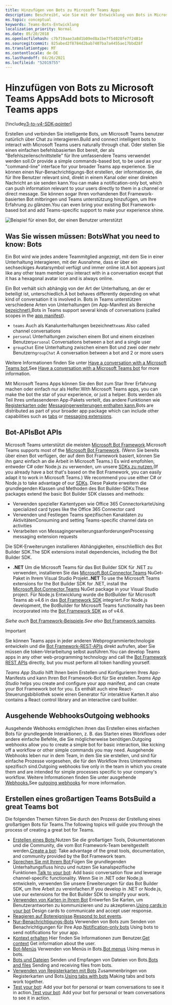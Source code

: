 ```yaml
---
title: Hinzufügen von Bots zu Microsoft Teams Apps
description: Beschreibt, wie Sie mit der Entwicklung von Bots in Microsoft Teams
ms.topic: conceptual
keywords: Teams-Bots-Entwicklung
localization_priority: Normal
ms.date: 05/20/2018
ms.openlocfilehash: c7b719aae3a8d1b09ed8a1be7f54028fe7f2481e
ms.sourcegitcommit: 825abed2f8784d2bab7407ba7a4455ae17bbd28f
ms.translationtype: MT
ms.contentlocale: de-DE
ms.lasthandoff: 04/26/2021
ms.locfileid: "52019755"
---
```

# <a name="add-bots-to-microsoft-teams-apps"></a><span data-ttu-id="b194c-104">Hinzufügen von Bots zu Microsoft Teams Apps</span><span class="sxs-lookup"><span data-stu-id="b194c-104">Add bots to Microsoft Teams apps</span></span>

[!include[v3-to-v4-SDK-pointer](~/includes/v3-to-v4-pointer-bots.md)]

<span data-ttu-id="b194c-105">Erstellen und verbinden Sie intelligente Bots, um Microsoft Teams benutzer natürlich über Chat zu interagieren.</span><span class="sxs-lookup"><span data-stu-id="b194c-105">Build and connect intelligent bots to interact with Microsoft Teams users naturally through chat.</span></span> <span data-ttu-id="b194c-106">Oder stellen Sie einen einfachen befehlsbasierten Bot bereit, der als "Befehlszeilenschnittstelle" für Ihre umfassendere Teams verwendet werden soll.</span><span class="sxs-lookup"><span data-stu-id="b194c-106">Or provide a simple commands-based bot, to be used as your "command-line" interface for your broader Teams app experience.</span></span> <span data-ttu-id="b194c-107">Sie können einen Nur-Benachrichtigungs-Bot erstellen, der informationen, die für Ihre Benutzer relevant sind, direkt in einem Kanal oder einer direkten Nachricht an sie senden kann.</span><span class="sxs-lookup"><span data-stu-id="b194c-107">You can make a notification-only bot, which can push information relevant to your users directly to them in a channel or direct message.</span></span> <span data-ttu-id="b194c-108">Sie können sogar Ihren vorhandenen Bot Framework-basierten Bot mitbringen und Teams unterstützung hinzufügen, um Ihre Erfahrung zu glänzen.</span><span class="sxs-lookup"><span data-stu-id="b194c-108">You can even bring your existing Bot Framework-based bot and add Teams-specific support to make your experience shine.</span></span>

![Beispiel für einen Bot, der einen Benutzer unterstützt](~/assets/images/bot_example.png)

## <a name="what-you-need-to-know-bots"></a><span data-ttu-id="b194c-110">Was Sie wissen müssen: Bots</span><span class="sxs-lookup"><span data-stu-id="b194c-110">What you need to know: Bots</span></span>

<span data-ttu-id="b194c-111">Ein Bot wird wie jedes andere Teammitglied angezeigt, mit dem Sie in einer Unterhaltung interagieren, mit der Ausnahme, dass er über ein sechseckiges Avatarsymbol verfügt und immer online ist.</span><span class="sxs-lookup"><span data-stu-id="b194c-111">A bot appears just like any other team member you interact with in a conversation except that it has a hexagonal avatar icon and is always online.</span></span>

<span data-ttu-id="b194c-112">Ein Bot verhält sich abhängig von der Art der Unterhaltung, an der er beteiligt ist, unterschiedlich.</span><span class="sxs-lookup"><span data-stu-id="b194c-112">A bot behaves differently depending on what kind of conversation it is involved in.</span></span> <span data-ttu-id="b194c-113">Bots in Teams unterstützen verschiedene Arten von Unterhaltungen (im App-Manifest als Bereiche [bezeichnet).](~/resources/schema/manifest-schema.md)</span><span class="sxs-lookup"><span data-stu-id="b194c-113">Bots in Teams support several kinds of conversations (called scopes in the [app manifest](~/resources/schema/manifest-schema.md)).</span></span>

* <span data-ttu-id="b194c-114">`teams` Auch als Kanalunterhaltungen bezeichnet</span><span class="sxs-lookup"><span data-stu-id="b194c-114">`teams` Also called channel conversations</span></span>
* <span data-ttu-id="b194c-115">`personal` Unterhaltungen zwischen einem Bot und einem einzelnen Benutzer</span><span class="sxs-lookup"><span data-stu-id="b194c-115">`personal` Conversations between a bot and a single user</span></span>
* <span data-ttu-id="b194c-116">`groupChat` Eine Unterhaltung zwischen einem Bot und zwei oder mehr Benutzern</span><span class="sxs-lookup"><span data-stu-id="b194c-116">`groupChat` A conversation between a bot and 2 or more users</span></span>

<span data-ttu-id="b194c-117">Weitere Informationen finden Sie unter [Have a conversation with a Microsoft Teams bot.](~/resources/bot-v3/bot-conversations/bots-conversations.md)</span><span class="sxs-lookup"><span data-stu-id="b194c-117">See [Have a conversation with a Microsoft Teams bot](~/resources/bot-v3/bot-conversations/bots-conversations.md) for more information.</span></span>

<span data-ttu-id="b194c-118">Mit Microsoft Teams Apps können Sie den Bot zum Star Ihrer Erfahrung machen oder einfach nur als Helfer.</span><span class="sxs-lookup"><span data-stu-id="b194c-118">With Microsoft Teams apps, you can make the bot the star of your experience, or just a helper.</span></span> <span data-ttu-id="b194c-119">Bots werden als Teil Ihres umfassenderen App-Pakets verteilt, das andere Funktionen wie [Registerkarten oder](~/tabs/what-are-tabs.md) [Messagingerweiterungen enthalten kann.](~/messaging-extensions/what-are-messaging-extensions.md)</span><span class="sxs-lookup"><span data-stu-id="b194c-119">Bots are distributed as part of your broader app package which can include other capabilities such as [tabs](~/tabs/what-are-tabs.md) or [messaging extensions](~/messaging-extensions/what-are-messaging-extensions.md).</span></span>

## <a name="bot-apis"></a><span data-ttu-id="b194c-120">Bot-APIs</span><span class="sxs-lookup"><span data-stu-id="b194c-120">Bot APIs</span></span>

<span data-ttu-id="b194c-121">Microsoft Teams unterstützt die meisten [Microsoft Bot Framework](https://dev.botframework.com/).</span><span class="sxs-lookup"><span data-stu-id="b194c-121">Microsoft Teams supports most of the [Microsoft Bot Framework](https://dev.botframework.com/).</span></span> <span data-ttu-id="b194c-122">(Wenn Sie bereits über einen Bot verfügen, der auf dem Bot Framework basiert, können Sie ihn ganz einfach an die Arbeit in Microsoft Teams.) Es wird empfohlen, entweder C# oder Node.js zu verwenden, um unsere [SDKs zu nutzen.](/microsoftteams/platform/#pivot=sdk-tools)</span><span class="sxs-lookup"><span data-stu-id="b194c-122">(If you already have a bot that's based on the Bot Framework, you can easily adapt it to work in Microsoft Teams.) We recommend you use either C# or Node.js to take advantage of our [SDKs](/microsoftteams/platform/#pivot=sdk-tools).</span></span> <span data-ttu-id="b194c-123">Diese Pakete erweitern die grundlegenden Klassen und Methoden des Bot Builder-SDKs:</span><span class="sxs-lookup"><span data-stu-id="b194c-123">These packages extend the basic Bot Builder SDK classes and methods:</span></span>

* <span data-ttu-id="b194c-124">Verwenden spezieller Kartentypen wie Office 365 Connectorkarte</span><span class="sxs-lookup"><span data-stu-id="b194c-124">Using specialized card types like the Office 365 Connector card</span></span>
* <span data-ttu-id="b194c-125">Verwenden und Festlegen Teams spezifischen Kanaldaten zu Aktivitäten</span><span class="sxs-lookup"><span data-stu-id="b194c-125">Consuming and setting Teams-specific channel data on activities</span></span>
* <span data-ttu-id="b194c-126">Verarbeiten von Messagingerweiterungsanforderungen</span><span class="sxs-lookup"><span data-stu-id="b194c-126">Processing messaging extension requests</span></span>

<span data-ttu-id="b194c-127">Die SDK-Erweiterungen installieren Abhängigkeiten, einschließlich des Bot Builder SDK.</span><span class="sxs-lookup"><span data-stu-id="b194c-127">The SDK extensions install dependencies, including the Bot Builder SDK.</span></span>

* <span data-ttu-id="b194c-128">**.NET** Um die Microsoft Teams für das Bot Builder SDK für .NET zu verwenden, installieren Sie das [Microsoft.Bot.Connector.Teams](https://www.nuget.org/packages/Microsoft.Bot.Connector.Teams) NuGet-Paket in Ihrem Visual Studio Projekt.</span><span class="sxs-lookup"><span data-stu-id="b194c-128">**.NET** To use the Microsoft Teams extensions for the Bot Builder SDK for .NET, install the [Microsoft.Bot.Connector.Teams](https://www.nuget.org/packages/Microsoft.Bot.Connector.Teams) NuGet package in your Visual Studio project.</span></span> <span data-ttu-id="b194c-129">Für Node.js Entwicklung wurde die BotBuilder für Microsoft Teams ab v4.6 in das [Bot Framework SDK](https://github.com/microsoft/botframework-sdk) integriert.</span><span class="sxs-lookup"><span data-stu-id="b194c-129">For Node.js development, the BotBuilder for Microsoft Teams functionality has been incorporated into the [Bot Framework SDK](https://github.com/microsoft/botframework-sdk) as of v4.6.</span></span>

<span data-ttu-id="b194c-130">*Siehe auch* [Bot Framework-Beispiele](https://github.com/Microsoft/BotBuilder-Samples/blob/master/README.md).</span><span class="sxs-lookup"><span data-stu-id="b194c-130">*See also* [Bot Framework samples](https://github.com/Microsoft/BotBuilder-Samples/blob/master/README.md).</span></span>

> [!IMPORTANT]
> <span data-ttu-id="b194c-131">Sie können Teams apps in jeder anderen Webprogrammiertechnologie entwickeln und die [Bot Framework-REST-APIs](/bot-framework/rest-api/bot-framework-rest-overview) direkt aufrufen, aber Sie müssen die token-Verarbeitung selbst ausführen.</span><span class="sxs-lookup"><span data-stu-id="b194c-131">You can develop Teams apps in any other web-programming technology and call the [Bot Framework REST APIs](/bot-framework/rest-api/bot-framework-rest-overview) directly, but you must perform all token handling yourself.</span></span>

<span data-ttu-id="b194c-132">*Teams App Studio* hilft Ihnen beim Erstellen und Konfigurieren Ihres App-Manifests und kann Ihren Bot Framework-Bot für Sie erstellen.</span><span class="sxs-lookup"><span data-stu-id="b194c-132">*Teams App Studio* helps you create and configure your app manifest, and can create your Bot Framework bot for you.</span></span> <span data-ttu-id="b194c-133">Es enthält auch eine React-Steuerungsbibliothek sowie einen Generator für interaktive Karten.</span><span class="sxs-lookup"><span data-stu-id="b194c-133">It also contains a React control library and an interactive card builder.</span></span>

## <a name="outgoing-webhooks"></a><span data-ttu-id="b194c-134">Ausgehende Webhooks</span><span class="sxs-lookup"><span data-stu-id="b194c-134">Outgoing webhooks</span></span>

<span data-ttu-id="b194c-135">Ausgehende Webhooks ermöglichen ihnen das Erstellen eines einfachen Bots für grundlegende Interaktionen, z. B. das Starten eines Workflows oder andere einfache Befehle, die Sie möglicherweise benötigen.</span><span class="sxs-lookup"><span data-stu-id="b194c-135">Outgoing webhooks allow you to create a simple bot for basic interaction, like kicking off a workflow or other simple commands you may need.</span></span> <span data-ttu-id="b194c-136">Ausgehende Webhooks leben nur in dem Team, in dem Sie sie erstellen, und sind für einfache Prozesse vorgesehen, die für den Workflow Ihres Unternehmens spezifisch sind.</span><span class="sxs-lookup"><span data-stu-id="b194c-136">Outgoing webhooks live only in the team in which you create them and are intended for simple processes specific to your company's workflow.</span></span> <span data-ttu-id="b194c-137">Weitere Informationen finden Sie unter ausgehende [Webhooks.](~/webhooks-and-connectors/how-to/add-outgoing-webhook.md)</span><span class="sxs-lookup"><span data-stu-id="b194c-137">See [outgoing webhooks](~/webhooks-and-connectors/how-to/add-outgoing-webhook.md) for more information.</span></span>

## <a name="build-a-great-teams-bot"></a><span data-ttu-id="b194c-138">Erstellen eines großartigen Teams Bots</span><span class="sxs-lookup"><span data-stu-id="b194c-138">Build a great Teams bot</span></span>

<span data-ttu-id="b194c-139">Die folgenden Themen führen Sie durch den Prozess der Erstellung eines großartigen Bots für Teams.</span><span class="sxs-lookup"><span data-stu-id="b194c-139">The following topics will guide you through the process of creating a great bot for Teams.</span></span>

* <span data-ttu-id="b194c-140">[Erstellen eines Bots:](~/resources/bot-v3/bots-create.md)Nutzen Sie die großartigen Tools, Dokumentationen und die Community, die vom Bot Framework-Team bereitgestellt werden.</span><span class="sxs-lookup"><span data-stu-id="b194c-140">[Create a bot](~/resources/bot-v3/bots-create.md): Take advantage of the great tools, documentation, and community provided by the Bot Framework team.</span></span>
* <span data-ttu-id="b194c-141">[Sprechen Sie mit Ihrem Bot:](~/resources/bot-v3/bot-conversations/bots-conversations.md)Fügen Sie grundlegenden Unterhaltungsfluss hinzu und nutzen Sie kanalspezifische Funktionen.</span><span class="sxs-lookup"><span data-stu-id="b194c-141">[Talk to your bot](~/resources/bot-v3/bot-conversations/bots-conversations.md): Add basic conversation flow and leverage channel-specific functionality.</span></span> <span data-ttu-id="b194c-142">Wenn Sie in .NET oder Node.js entwickeln, verwenden Sie unsere Erweiterungen für das Bot Builder SDK, um Ihre Arbeit zu vereinfachen.</span><span class="sxs-lookup"><span data-stu-id="b194c-142">If you develop in .NET or Node.js, use our extensions for the Bot Builder SDK to simplify your work.</span></span>
* <span data-ttu-id="b194c-143">[Verwenden von Karten in Ihrem Bot](~/resources/bot-v3/bots-cards.md) Entwerfen Sie Karten, um Benutzerantworten zu kommunizieren und zu akzeptieren.</span><span class="sxs-lookup"><span data-stu-id="b194c-143">[Using cards in your bot](~/resources/bot-v3/bots-cards.md) Design cards to communicate and accept user response.</span></span>
* <span data-ttu-id="b194c-144">[Reagieren auf Botereignisse](~/resources/bot-v3/bots-notifications.md).</span><span class="sxs-lookup"><span data-stu-id="b194c-144">[Respond to bot events](~/resources/bot-v3/bots-notifications.md).</span></span>
* <span data-ttu-id="b194c-145">[Nur-Benachrichtigungs-Bots](~/resources/bot-v3/bots-notification-only.md) Verwenden von Bots zum Senden von Benachrichtigungen für Ihre App.</span><span class="sxs-lookup"><span data-stu-id="b194c-145">[Notification-only bots](~/resources/bot-v3/bots-notification-only.md) Using bots to send notifications for your app.</span></span>
* <span data-ttu-id="b194c-146">[Kontext erhalten](~/resources/bot-v3/bots-context.md) Hier finden Sie Informationen zum Benutzer.</span><span class="sxs-lookup"><span data-stu-id="b194c-146">[Get context](~/resources/bot-v3/bots-context.md) Get information about the user.</span></span>
* <span data-ttu-id="b194c-147">[Bot-Menüs](~/resources/bot-v3/bots-menus.md) Verwenden von Menüs in Bots.</span><span class="sxs-lookup"><span data-stu-id="b194c-147">[Bot menus](~/resources/bot-v3/bots-menus.md) Using menus in bots.</span></span>
* <span data-ttu-id="b194c-148">[Bots und Dateien](~/resources/bot-v3/bots-files.md) Senden und Empfangen von Dateien von Bots.</span><span class="sxs-lookup"><span data-stu-id="b194c-148">[Bots and files](~/resources/bot-v3/bots-files.md) Sending and receiving files from bots.</span></span>
* <span data-ttu-id="b194c-149">[Verwenden von Registerkarten mit Bots](~/resources/bot-v3/bots-with-tabs.md) Zusammenbringen von Registerkarten und Bots.</span><span class="sxs-lookup"><span data-stu-id="b194c-149">[Using tabs with bots](~/resources/bot-v3/bots-with-tabs.md) Making tabs and bots work together.</span></span>
* <span data-ttu-id="b194c-150">[Test your bot](~/resources/bot-v3/bots-test.md): Add your bot for personal or team conversations to see it in action.</span><span class="sxs-lookup"><span data-stu-id="b194c-150">[Test your bot](~/resources/bot-v3/bots-test.md): Add your bot for personal or team conversations to see it in action.</span></span>

